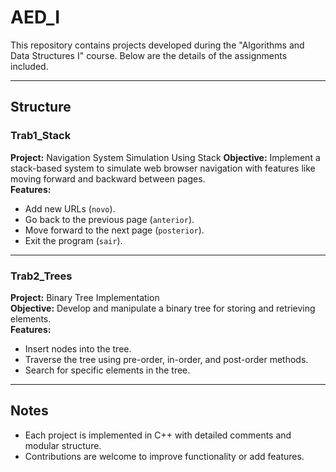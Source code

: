 # AED_I

This repository contains projects developed during the "Algorithms and Data Structures I" course. Below are the details of the assignments included.

---

## Structure  

### **Trab1_Stack**  
**Project:** Navigation System Simulation Using Stack 
**Objective:** Implement a stack-based system to simulate web browser navigation with features like moving forward and backward between pages.  
**Features:**  
- Add new URLs (`novo`).  
- Go back to the previous page (`anterior`).  
- Move forward to the next page (`posterior`).  
- Exit the program (`sair`).
  
---

### **Trab2_Trees**  
**Project:** Binary Tree Implementation  
**Objective:** Develop and manipulate a binary tree for storing and retrieving elements.  
**Features:**  
- Insert nodes into the tree.  
- Traverse the tree using pre-order, in-order, and post-order methods.  
- Search for specific elements in the tree.  

---

## Notes  
- Each project is implemented in C++ with detailed comments and modular structure.  
- Contributions are welcome to improve functionality or add features.

